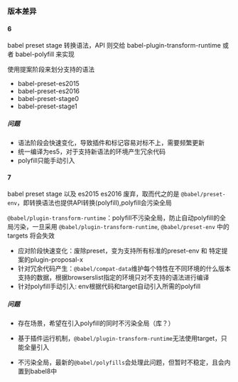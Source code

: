### 版本差异

#### **6**

babel preset stage 转换语法，API 则交给 babel-plugin-transform-runtime 或者 babel-polyfill 来实现




使用提案阶段来划分支持的语法
- babel-preset-es2015
- babel-preset-es2016
- babel-preset-stage0
- babel-preset-stage1



##### **问题**

- 语法阶段会快速变化，导致插件和标记容易对标不上，需要频繁更新
- 统一编译为es5，对于支持新语法的环境产生冗余代码
- polyfill只能手动引入



#### **7**

babel preset stage 以及 es2015 es2016 废弃，取而代之的是 `@babel/preset-env`，即转换语法也提供API转换(polyfill),polyfill会污染全局

`@babel/plugin-transform-runtime`：polyfill不污染全局，防止自动polyfill的全局污染，一旦采用 `@babel/plugin-transform-runtime`, `@babel/preset-env` 中的 targets 将会失效





- 应对阶段快速变化：废除preset，变为支持所有标准的preset-env 和 特定提案的plugin-proposal-x
- 针对冗余代码产生：`@babel/compat-data`维护每个特性在不同环境的什么版本支持的数据，根据browserslist指定的环境只对不支持的语法进行编译
- 针对polyfill手动引入: env根据代码和target自动引入所需的polyfill

##### **问题**

- 存在场景，希望在引入polyfill的同时不污染全局（库？）
- 基于插件运行机制，`@babel/plugin-transform-runtime`无法使用target，只能全量引入

- 不污染全局，最新的`@babel/polyfills`会处理此问题，但暂时不稳定，且会内置到babel8中